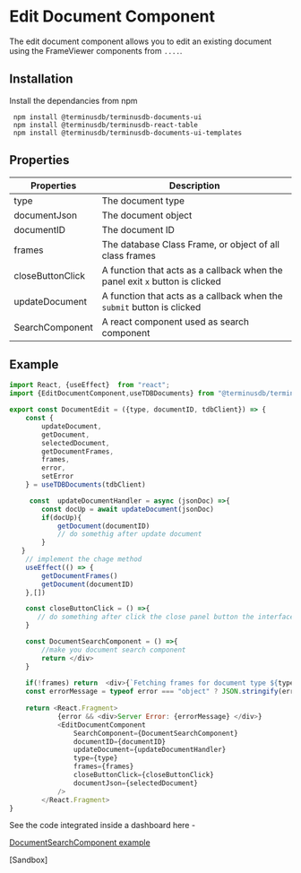 # Edit Document Component
The edit document component allows you to edit an existing document using the FrameViewer components from `....`.


## Installation

Install the dependancies from npm

```
 npm install @terminusdb/terminusdb-documents-ui
 npm install @terminusdb/terminusdb-react-table
 npm install @terminusdb/terminusdb-documents-ui-templates
```
## Properties
| Properties |Description  |
|--|--|
|type|The document type|
|documentJson|The document object|
|documentID|The document ID|
|frames|The database Class Frame, or object of all class frames |
|closeButtonClick|A function that acts as a callback when the panel exit `x` button is clicked|
|updateDocument| A function that acts as a callback when the `submit` button is clicked|
|SearchComponent| A react component used as search component  |

## Example
```js
import React, {useEffect}  from "react";
import {EditDocumentComponent,useTDBDocuments} from "@terminusdb/terminusdb-documents-ui-template"

export const DocumentEdit = ({type, documentID, tdbClient}) => { 
    const {
        updateDocument,
        getDocument,
        selectedDocument,
        getDocumentFrames,
        frames,
        error,
        setError
    } = useTDBDocuments(tdbClient)

     const  updateDocumentHandler = async (jsonDoc) =>{
        const docUp = await updateDocument(jsonDoc)
        if(docUp){
            getDocument(documentID)
            // do somethig after update document
        }
   }
    // implement the chage method
    useEffect(() => {
        getDocumentFrames()
        getDocument(documentID)
	},[])

    const closeButtonClick = () =>{
       // do something after click the close panel button the interface
    }

    const DocumentSearchComponent = () =>{
        //make you document search component
        return </div>
    }
  
    if(!frames) return  <div>{`Fetching frames for document type ${type} ...`}</div>
    const errorMessage = typeof error === "object" ? JSON.stringify(error,null,4) : error
   
    return <React.Fragment>
            {error && <div>Server Error: {errorMessage} </div>}
            <EditDocumentComponent
                SearchComponent={DocumentSearchComponent}
                documentID={documentID} 
                updateDocument={updateDocumentHandler}
                type={type}
                frames={frames}
                closeButtonClick={closeButtonClick}
                documentJson={selectedDocument}
            />
        </React.Fragment>
}
```

See the code integrated inside a dashboard here -

[DocumentSearchComponent example]()

[Sandbox]



